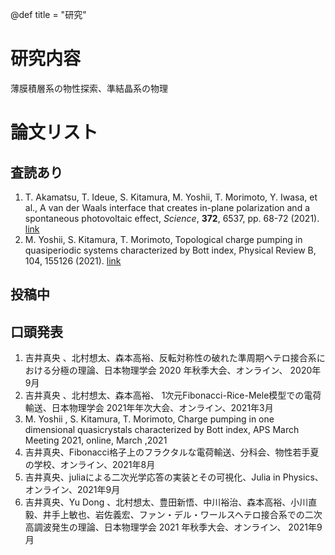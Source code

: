 @def title = "研究"

# 研究内容
薄膜積層系の物性探索、準結晶系の物理

# 論文リスト
## 査読あり
1. T. Akamatsu, T. Ideue, S. Kitamura, M. Yoshii, T. Morimoto, Y. Iwasa, et al., A van der Waals interface that creates in-plane polarization and a spontaneous photovoltaic effect, _Science_, __372__, 6537, pp. 68-72 (2021). [link](https://www.science.org/doi/abs/10.1126/science.aaz9146)
2. M. Yoshii, S. Kitamura, T. Morimoto, Topological charge pumping in quasiperiodic systems characterized by Bott index, Physical Review B, 104, 155126 (2021). [link](https://journals.aps.org/prb/abstract/10.1103/PhysRevB.104.155126)

## 投稿中

## 口頭発表
1. 吉井真央 、北村想太、森本高裕、反転対称性の破れた準周期ヘテロ接合系における分極の理論、日本物理学会 2020 年秋季大会、オンライン、 2020年9月
2. 吉井真央 、北村想太、森本高裕、 1次元Fibonacci-Rice-Mele模型での電荷輸送、日本物理学会 2021年年次大会、オンライン、2021年3月
3. M. Yoshii , S. Kitamura, T. Morimoto, Charge pumping in one dimensional quasicrystals characterized by Bott index, APS March Meeting 2021, online, March ,2021
4. 吉井真央、Fibonacci格子上のフラクタルな電荷輸送、分科会、物性若手夏の学校、オンライン、2021年8月
5. 吉井真央、juliaによる二次光学応答の実装とその可視化、Julia in Physics、オンライン、2021年9月
6. 吉井真央、Yu Dong 、北村想太、豊田新悟、中川裕治、森本高裕、小川直毅、井手上敏也、岩佐義宏、ファン・デル・ワールスヘテロ接合系での二次高調波発生の理論、日本物理学会 2021 年秋季大会、オンライン、 2021年9月


